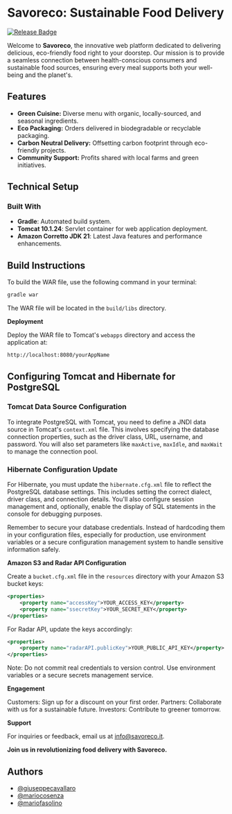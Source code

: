 # Savoreco: Sustainable Food Delivery
<p>
<a href= "https://github.com/mariocosenza/savoreco/releases/latest">
<img alt="Release Badge" src="https://img.shields.io/badge/release-1.0.0-brightgreen">
</a>
</p>

Welcome to **Savoreco**, the innovative web platform dedicated to delivering delicious, 
eco-friendly food right to your doorstep.
Our mission is to provide a seamless connection between 
health-conscious consumers and sustainable food sources, 
ensuring every meal supports both your well-being and the planet's.

## Features

- **Green Cuisine:** Diverse menu with organic, locally-sourced, and seasonal ingredients.
- **Eco Packaging:** Orders delivered in biodegradable or recyclable packaging.
- **Carbon Neutral Delivery:** Offsetting carbon footprint through eco-friendly projects.
- **Community Support:** Profits shared with local farms and green initiatives.

## Technical Setup

### Built With

- **Gradle**: Automated build system.
- **Tomcat 10.1.24**: Servlet container for web application deployment.
- **Amazon Corretto JDK 21**: Latest Java features and performance enhancements.


## Build Instructions
To build the WAR file, use the following command in your terminal:

```bash
gradle war
```

The WAR file will be located in the `build/libs` directory.

**Deployment**

Deploy the WAR file to Tomcat's `webapps` directory and access the application at:
```
http://localhost:8080/yourAppName
```
## Configuring Tomcat and Hibernate for PostgreSQL

### Tomcat Data Source Configuration
To integrate PostgreSQL with Tomcat, 
you need to define a JNDI data source in Tomcat's `context.xml` file. 
This involves specifying the database connection properties, such as the driver class, URL, username, and password. 
You will also set parameters like `maxActive`, `maxIdle`, and `maxWait` to manage the connection pool.

### Hibernate Configuration Update
For Hibernate, you must update the `hibernate.cfg.xml` file to reflect the 
PostgreSQL database settings. 
This includes setting the correct dialect, driver class, and connection details. 
You'll also configure session management and, optionally, 
enable the display of SQL statements in the console for debugging purposes.

Remember to secure your database credentials. 
Instead of hardcoding them in your configuration files, especially for production, 
use environment variables or a secure configuration management system to handle sensitive information safely.

**Amazon S3 and Radar API Configuration**

Create a `bucket.cfg.xml` file in the `resources` directory with your Amazon S3 bucket keys:
```xml
<properties>
    <property name="accessKey">YOUR_ACCESS_KEY</property>
    <property name="ssecretKey">YOUR_SECRET_KEY</property>
</properties>

```
For Radar API, update the keys accordingly:
```xml
<properties>
    <property name="radarAPI.publicKey">YOUR_PUBLIC_API_KEY</property>
</properties>
```
Note: Do not commit real credentials to version control. Use environment variables or a secure secrets management service.

**Engagement**

Customers: Sign up for a discount on your first order.
Partners: Collaborate with us for a sustainable future.
Investors: Contribute to greener tomorrow.

**Support**

For inquiries or feedback, email us at [info@savoreco.it](mailto:info@savoreco.it).

**Join us in revolutionizing food delivery with Savoreco.**

## Authors

- [@giuseppecavallaro](https://github.com/GiuseppeCava03)
- [@mariocosenza](https://github.com/mariocosenza)
- [@mariofasolino](https://github.com/MarioFas)
